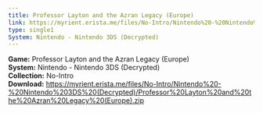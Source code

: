 ```yaml
---
title: Professor Layton and the Azran Legacy (Europe)
link: https://myrient.erista.me/files/No-Intro/Nintendo%20-%20Nintendo%203DS%20(Decrypted)/Professor%20Layton%20and%20the%20Azran%20Legacy%20(Europe).zip
type: single1
System: Nintendo - Nintendo 3DS (Decrypted)
---
```

<b>Game:</b> Professor Layton and the Azran Legacy (Europe)<br>
<b>System:</b> Nintendo - Nintendo 3DS (Decrypted)<br>
<b>Collection:</b> No-Intro<br>
<b>Download:</b> https://myrient.erista.me/files/No-Intro/Nintendo%20-%20Nintendo%203DS%20(Decrypted)/Professor%20Layton%20and%20the%20Azran%20Legacy%20(Europe).zip